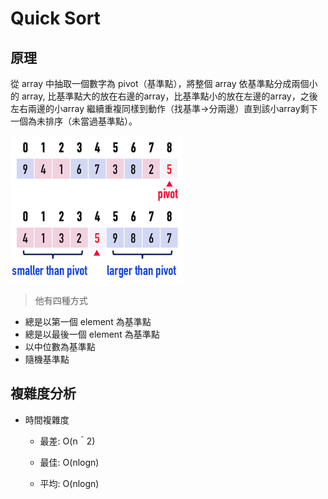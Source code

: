# Quick Sort

## 原理
從 array 中抽取一個數字為 pivot（基準點），將整個 array 依基準點分成兩個小的 array, 比基準點大的放在右邊的array，比基準點小的放在左邊的array，之後左右兩邊的小array 繼續重複同樣到動作（找基準->分兩邊）直到該小array剩下一個為未排序（未當過基準點）。

![](/HW1/image/quick.png)

> 他有四種方式

- 總是以第一個 element 為基準點
- 總是以最後一個 element 為基準點
- 以中位數為基準點
- 隨機基準點

## 複雜度分析
- 時間複雜度
    - 最差: O(n＾2)

    - 最佳: O(nlogn)

    - 平均: O(nlogn)
